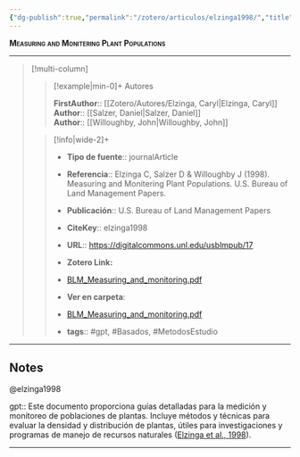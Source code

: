 ```yaml
---
{"dg-publish":true,"permalink":"/zotero/articulos/elzinga1998/","title":"Measuring and Monitering Plant Populations","tags":["#zotero"]}
---
```



<span style="font-variant:small-caps; font-weight: bold;">Measuring and Monitering Plant Populations</span>

---


> [!multi-column]
>
>> [!example|min-0]+ Autores
>> 
>> **FirstAuthor**:: [[Zotero/Autores/Elzinga, Caryl\|Elzinga, Caryl]]  
>> **Author**:: [[Salzer, Daniel\|Salzer, Daniel]]  
>> **Author**:: [[Willoughby, John\|Willoughby, John]]  
 >
>
>> [!info|wide-2]+
>>
>> - **Tipo de fuente**:: journalArticle
>> - **Referencia**:: Elzinga C, Salzer D & Willoughby J (1998). Measuring and Monitering Plant Populations. U.S. Bureau of Land Management Papers.
>> - **Publicación**:: U.S. Bureau of Land Management Papers
>> - **CiteKey**:: elzinga1998
>> - **URL**:: https://digitalcommons.unl.edu/usblmpub/17
>> - **Zotero Link:** 
>> - [BLM_Measuring_and_monitoring.pdf](zotero://select/library/items/3XGU3L3X)
>>
>> - **Ver en carpeta**: 
>> - [BLM_Measuring_and_monitoring.pdf](file://J:\OneDrive\Articulos\BLM_Measuring_and_monitoring.pdf)
>> - **tags**:: #gpt, #Basados, #MetodosEstudio



--- 

## Notes

@elzinga1998

gpt:: Este documento proporciona guías detalladas para la medición y monitoreo de poblaciones de plantas. Incluye métodos y técnicas para evaluar la densidad y distribución de plantas, útiles para investigaciones y programas de manejo de recursos naturales ([Elzinga et al., 1998](zotero://select/library/items/25VJSGB3)).






---








